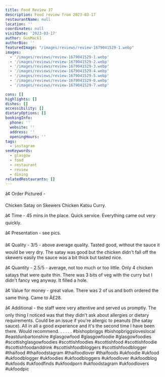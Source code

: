 ```yaml
---
title: Food Review 37
description: Food review from 2023-03-17
restaurantName: null
location: ''
coordinates: null
visitDate: '2023-03-17'
author: GusMack1
authorBio: ''
featuredImage: "/images/reviews/review-1679041529-1.webp"
images:
  - '/images/reviews/review-1679041529-1.webp'
  - '/images/reviews/review-1679041529-2.webp'
  - '/images/reviews/review-1679041529-3.webp'
  - '/images/reviews/review-1679041529-4.webp'
  - '/images/reviews/review-1679041529-5.webp'
  - '/images/reviews/review-1679041529-6.webp'
  - '/images/reviews/review-1679041529-7.webp'

cons: []
highlights: []
dishes: []
accessibility: []
dietaryOptions: []
bookingInfo:
  phone: ''
  website: ''
  address: ''
  openingHours: ''
tags:
  - instagram
seoKeywords:
  - glasgow
  - food
  - restaurant
  - review
  - dining
relatedRestaurants: []
---
```

â¢ Order Pictured - 

Chicken Satay on Skewers
Chicken Katsu Curry.

â¢ Time - 45 mins in the place. Quick service. Everything came out very quickly.

â¢ Presentation - see pics.

â¢ Quality - 3/5 -  above average quality. Tasted good, without the sauce it would be very dry. The satay was good but the chicken didn't fall off the skewers easily the sauce was a bit thick but tasted nice. 

â¢ Quantity - 2.5/5 - average, not too much or too little. Only 4 chicken satays that were quite thin. There was 3 bits of veg with the curry but I didn't fancy veg anyway. It filled a hole.

â¢ Value for money - great value. There was 2 of us and both ordered the same thing. Came to Â£28. 

â¢ Additional - the staff were very attentive and served us promptly. The only thing I noticed was that they didn't ask about allergies or dietary requirements. Could be an issue if you're allergic to peanuts (the satay sauce). All in all a good experience and it's the second time I have been there. Would recommend.
.
.
.
.
.
#bishopbriggs #bishopbriggsloveslocal #eastdunbartonshire #glasgowfood #glasgowfoodie #glasgowfoodies #scottishglasgowfoodies #scottishfoodies #scottishfood #scottishfoodie #scottishfoodanddrink #scottishfoodbloggers #scottishfoodblogger #thaifood #thaifoodstagram #thaifoodlover #thaifoods #ukfoodie #ukfood #ukfoodblogger #ukfoodies #ukfoodbloggers #ukfoodlover #ukfoodblog #ukfoods #ukfoodfinds #ukfoodporn #ukfoodstagram #ukfoodlovers #ukfoodpic
